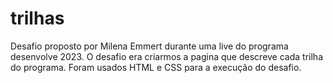 # trilhas
Desafio proposto por Milena Emmert durante uma live do programa desenvolve 2023. 
O desafio era criarmos a pagina que descreve cada trilha do programa. 
Foram usados HTML e CSS para a execução do desafio.
